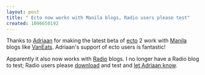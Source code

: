 ```yaml
---
layout: post
title: " Ecto now works with Manila blogs, Radio users please test"
created: 1096650192
---
```

<p>
Thanks to <a href="http://blog.kung-foo.tv/">Adriaan</a> for making the latest beta of <a href="http://ecto.kung-foo.tv/">ecto</a> 2 work with <a href="http://manila.userland.com/">Manila</a> blogs like <a href="http://www.vaneats.com/">VanEats</a>.  Adriaan's support of ecto users is fantastic!
</p><p>
Apparently it also now works with <a href="http://radio.userland.com/">Radio</a> blogs.  I no longer have a Radio blog to test; Radio users please <a href="http://ecto.bloghosts.com/ecto2.dmg.gz">download</a> and test and <a href="http://kung-foo.tv/ectobb/viewforum.php?f=8">let Adriaan know</a>.
</p>

